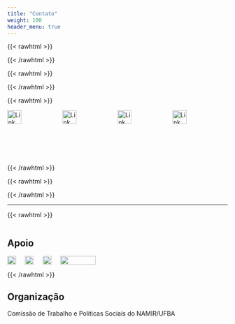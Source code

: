 ```yaml
---
title: "Contato"
weight: 100
header_menu: true
---
```


{{< rawhtml >}}
<p style="clear: both"></p>
{{< /rawhtml >}}

{{< rawhtml >}}
<p style="clear: both"></p>
{{< /rawhtml >}}


{{< rawhtml >}}
<div style="display: flex; flex-direction: flex-end;  ">
    <a href="mailto:namirufba@ufba.br" target="_blank" style="width: 75%; margin: 0px;"><img src="/icones/email.png" alt="Link para email" width="50%"></a>
    <a href="https://www.facebook.com/namirufba" target="_blank" style="width:75%; margin: 0px;"><img src="/icones/facebook.png" alt="Link para facebook" width="50%"></a>
    <a href="https://www.instagram.com/namirufba" target="_blank" style="width:75%; margin: 0px;"><img src="/icones/instagram.png" alt="Link para instagram" width="50%"></a>
    <a href="http://bit.ly/NAMIRUFBA" target="_blank" style="width:75%; margin: 0px;"><img src="/icones/youtube.png" alt="Link para youtube" width="50%"></a>
</div>
{{< /rawhtml >}}


{{< rawhtml >}}
<p style="clear: both"></p>
{{< /rawhtml >}}

----


{{< rawhtml >}}
<div style="display: flex; justify-content: space-between; align-items: flex-start;">
    <div style="width: 40%">
        <h2>Apoio</h2>
        <div style="display: flex; justify-content: space-between;">
            <img src="/logo/namir.jpg" width="50%" style="">
            <img src="/logo/ufba.png" width="50%" style="">
            <img src="/logo/ime-ufba.png" width="50%" style="">
            <img src="/logo/fe.png" width="100%" style="">
        </div>
    </div>
</div>
<p></p>
{{< /rawhtml >}}


## Organização

Comissão de Trabalho e Políticas Sociais do NAMIR/UFBA